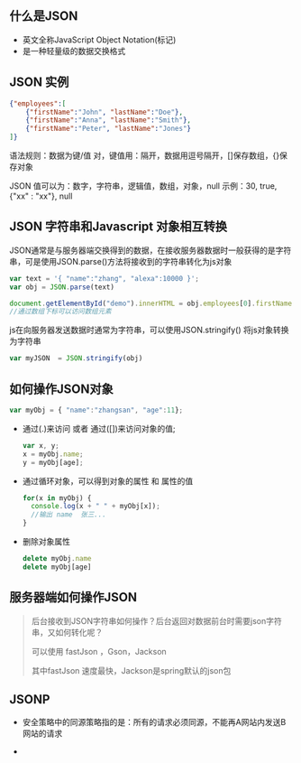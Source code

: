 ## 什么是JSON

* 英文全称JavaScript Object Notation(标记)
* 是一种轻量级的数据交换格式



## JSON 实例

```json
{"employees":[  
    {"firstName":"John", "lastName":"Doe"},  
    {"firstName":"Anna", "lastName":"Smith"},  
    {"firstName":"Peter", "lastName":"Jones"}  
]}
```



语法规则：数据为键/值 对，键值用：隔开，数据用逗号隔开，[]保存数组，{}保存对象

JSON 值可以为：数字，字符串，逻辑值，数组，对象，null 示例：30, true, {"xx" : "xx"}, null





## JSON 字符串和Javascript 对象相互转换



JSON通常是与服务器端交换得到的数据，在接收服务器数据时一般获得的是字符串，可是使用JSON.parse()方法将接收到的字符串转化为js对象

```javascript
var text = '{ "name":"zhang", "alexa":10000 }';
var obj = JSON.parse(text)

document.getElementById("demo").innerHTML = obj.employees[0].firstName + " " +obj.employees[0].lastName;
//通过数组下标可以访问数组元素
```



js在向服务器发送数据时通常为字符串，可以使用JSON.stringify() 将js对象转换为字符串

```js
var myJSON  = JSON.stringify(obj)
```





## 如何操作JSON对象

```js
var myObj = { "name":"zhangsan", "age":11};
```



* 通过(.)来访问 或者 通过([])来访问对象的值;

  ```js
  var x, y;
  x = myObj.name;
  y = myObj[age];
  ```

  

* 通过循环对象，可以得到对象的属性 和 属性的值

  ```js
  for(x in myObj) {
  	console.log(x + " " + myObj[x]);
  	//输出 name  张三...
  }
  ```



* 删除对象属性

  ```js
  delete myObj.name
  delete myObj[age]
  ```

  

## 服务器端如何操作JSON

> 后台接收到JSON字符串如何操作？后台返回对数据前台时需要json字符串，又如何转化呢？
>
> 可以使用 fastJson ，Gson，Jackson
>
> 其中fastJson 速度最快，Jackson是spring默认的json包



## JSONP 

* 安全策略中的同源策略指的是：所有的请求必须同源，不能再A网站内发送B网站的请求

* <script/> <img/> <ifram/e> 包含src属性的html标签不受此限制



如果情况确实需要跨域访问，可以使用JSONP，它的原理就是 **借助<script/> 标签不受同源策略限制**

```html

<!DOCTYPE html PUBLIC "-//W3C//DTD XHTML 1.0 Transitional//EN" "http://www.w3.org/TR/xhtml1/DTD/xhtml1-transitional.dtd">
<html xmlns="http://www.w3.org/1999/xhtml">
<head>
    <title></title>
    <script type="text/javascript">
    // 得到天气信息
    var weatherHandler = function(data){
        alert('温度 ' + data.temperature + '度，描述 ' + data.desc);
    };
    // 提供天气信息的接口
    var url = "http://xxxxxxx?callback=weatherHandler";
    // 创建script标签，设置其属性
    var script = document.createElement('script');
    script.setAttribute('src', url);
    document.getElementsByTagName('head')[0].appendChild(script); 
    </script>
</head>
<body>
 
</body>

```



或者使用Ajax 封装后的jsonp

```js
$.ajax({
    type: "get", //规定请求的类型（GET 或 POST）。
    data: "",  //  规定要发送到服务器的数据。
    url: "XXX",  //规定发送请求的 URL。默认是当前页面。
    dataType: "jsonp",  //预期的服务器响应的数据类型。
    jsonp: "callback",  //在一个 jsonp 中重写回调函数的字符串。
    success: function(data) {  //请求成功后返回
        console.log(data);
    },
    error: function() {  //请求失败后返回
        console.log('Request Error.');
    }
});
```



可以简写为

```js
jQuery.getJSON("xxx?callback=?",{
    random: Math.random()
}, function(data){
    console.log(data);
});
```



